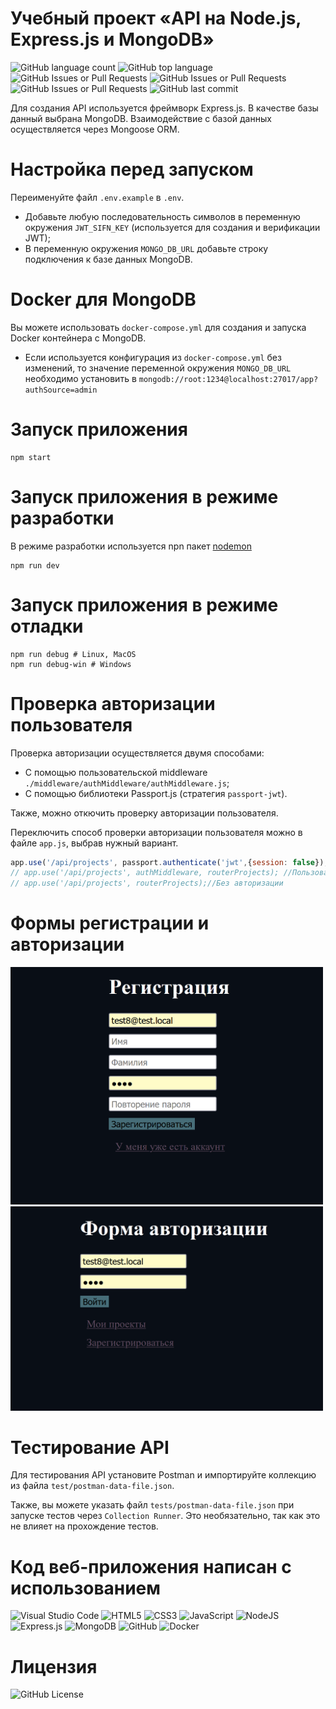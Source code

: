 
# Учебный проект &laquo;API на Node.js, Express.js и MongoDB&raquo;

![GitHub language count](https://img.shields.io/github/languages/count/AlterEgo10/js-junior-nodejs-api?style=flat)
![GitHub top language](https://img.shields.io/github/languages/top/AlterEgo10/js-junior-nodejs-api?style=flat)
![GitHub Issues or Pull Requests](https://img.shields.io/github/issues/AlterEgo10/js-junior-nodejs-api)
![GitHub Issues or Pull Requests](https://img.shields.io/github/issues-pr/AlterEgo10/js-junior-nodejs-api)
![GitHub Issues or Pull Requests](https://img.shields.io/github/issues-pr-closed/AlterEgo10/js-junior-nodejs-api)
![GitHub last commit](https://img.shields.io/github/last-commit/AlterEgo10/js-junior-nodejs-api)

Для создания API используется фреймворк Express.js.
В качестве базы данный выбрана MongoDB.
Взаимодействие с базой данных осуществляется через Mongoose ORM.

# Настройка перед запуском

Переименуйте файл `.env.example` в `.env`.

- Добавьте любую последовательность символов в переменную окружения `JWT_SIFN_KEY` (используется для создания и верификации JWT);
- В переменную окружения `MONGO_DB_URL` добавьте строку подключения к базе данных MongoDB.

# Docker для MongoDB
Вы можете использовать `docker-compose.yml` для создания и запуска Docker контейнера с MongoDB.

* Если используется конфигурация из `docker-compose.yml` без изменений, то значение переменной окружения `MONGO_DB_URL` необходимо установить в `mongodb://root:1234@localhost:27017/app?authSource=admin`

# Запуск приложения
```
npm start
```

# Запуск приложения в режиме разработки
В режиме разработки используется npn пакет [nodemon](https://www.npmjs.com/package/nodemon)
```
npm run dev
```

# Запуск приложения в режиме отладки
```
npm run debug # Linux, MacOS
npm run debug-win # Windows
```

# Проверка авторизации пользователя
Проверка авторизации осуществляется двумя способами:
- С помощью пользовательской middleware `./middleware/authMiddleware/authMiddleware.js`;
- С помощью библиотеки Passport.js (стратегия `passport-jwt`).

Также, можно откючить проверку авторизации пользователя.

Переключить способ проверки авторизации пользователя можно в файле `app.js`, выбрав нужный вариант.
```js
app.use('/api/projects', passport.authenticate('jwt',{session: false}), routerProjects); // Passport.js 
// app.use('/api/projects', authMiddleware, routerProjects); //Пользовательская middleware
// app.use('/api/projects', routerProjects);//Без авторизации
```

# Формы регистрации и авторизации
<img src="./img/req.png" alt="Форма регистрации" width="500px">
<img src="./img/login.png" alt="Форма авторизации" width="500px">

# Тестирование API 
Для тестирования API установите Postman и импортируйте коллекцию из файла `test/postman-data-file.json`.

Также, вы можете указать файл `tests/postman-data-file.json` при запуске тестов через `Collection Runner`. Это необязательно, так как это не влияет на прохождение тестов.

# Код веб-приложения написан с использованием
![Visual Studio Code](https://img.shields.io/badge/Visual%20Studio%20Code-0078d7.svg?style=for-the-badge&logo=visual-studio-code&logoColor=white)
![HTML5](https://img.shields.io/badge/html5-%23E34F26.svg?style=for-the-badge&logo=html5&logoColor=white)
![CSS3](https://img.shields.io/badge/css3-%231572B6.svg?style=for-the-badge&logo=css3&logoColor=white)
![JavaScript](https://img.shields.io/badge/javascript-%23323330.svg?style=for-the-badge&logo=javascript&logoColor=%23F7DF1E)
![NodeJS](https://img.shields.io/badge/node.js-6DA55F?style=for-the-badge&logo=node.js&logoColor=white)
![Express.js](https://img.shields.io/badge/express.js-%23404d59.svg?style=for-the-badge&logo=express&logoColor=%2361DAFB)
![MongoDB](https://img.shields.io/badge/MongoDB-%234ea94b.svg?style=for-the-badge&logo=mongodb&logoColor=white)
![GitHub](https://img.shields.io/badge/github-%23121011.svg?style=for-the-badge&logo=github&logoColor=white)
![Docker](https://img.shields.io/badge/docker-%230db7ed.svg?style=for-the-badge&logo=docker&logoColor=white)
# Лицензия
![GitHub License](https://img.shields.io/github/license/AlterEgo10/js-junior-nodejs-api?style=flat)
